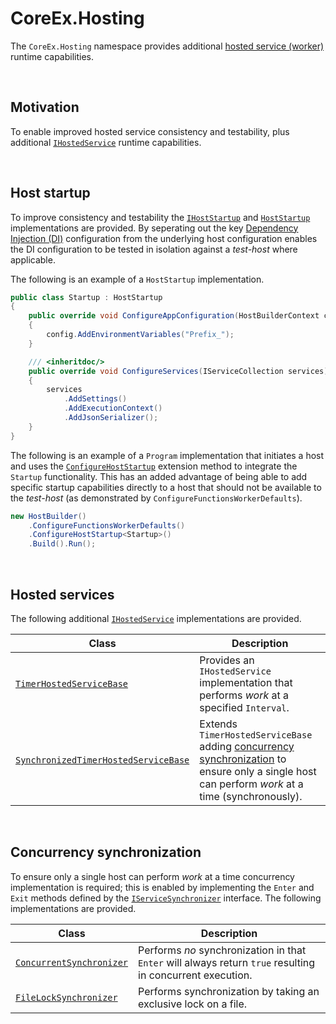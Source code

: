 ﻿# CoreEx.Hosting

The `CoreEx.Hosting` namespace provides additional [hosted service (worker)](https://learn.microsoft.com/en-us/dotnet/core/extensions/workers) runtime capabilities.

<br/>

## Motivation

To enable improved hosted service consistency and testability, plus additional [`IHostedService`](https://learn.microsoft.com/en-us/dotnet/api/microsoft.extensions.hosting.ihostedservice) runtime capabilities.

<br/>

## Host startup

To improve consistency and testability the [`IHostStartup`](./IHostStartup.cs) and [`HostStartup`](./HostStartup) implementations are provided. By seperating out the key [Dependency Injection (DI)](https://learn.microsoft.com/en-us/dotnet/core/extensions/dependency-injection) configuration from the underlying host configuration enables the DI configuration to be tested in isolation against a _test-host_ where applicable.

The following is an example of a `HostStartup` implementation.

```csharp
public class Startup : HostStartup
{
    public override void ConfigureAppConfiguration(HostBuilderContext context, IConfigurationBuilder config)
    {
        config.AddEnvironmentVariables("Prefix_");
    }

    /// <inheritdoc/>
    public override void ConfigureServices(IServiceCollection services)
    {
        services
            .AddSettings()
            .AddExecutionContext()
            .AddJsonSerializer();
	}
}
```

The following is an example of a `Program` implementation that initiates a host and uses the [`ConfigureHostStartup`](HostStartupExtensions.cs) extension method to integrate the `Startup` functionality. This has an added advantage of being able to add specific startup capabilities directly to a host that should not be available to the _test-host_ (as demonstrated by `ConfigureFunctionsWorkerDefaults`).

```csharp
new HostBuilder()
    .ConfigureFunctionsWorkerDefaults()
    .ConfigureHostStartup<Startup>()
    .Build().Run();
```

<br/>

## Hosted services

The following additional [`IHostedService`](https://learn.microsoft.com/en-us/dotnet/api/microsoft.extensions.hosting.ihostedservice) implementations are provided.

Class | Description
-|-
[`TimerHostedServiceBase`](./TimerHostedServiceBase.cs) | Provides an `IHostedService` implementation that performs _work_ at a specified `Interval`.
[`SynchronizedTimerHostedServiceBase`](./SynchronizedTimerHostedServiceBase.cs) | Extends `TimerHostedServiceBase` adding [concurrency synchronization](#Concurrency-synchronization) to ensure only a single host can perform _work_ at a time (synchronously).

<br/>

## Concurrency synchronization

To ensure only a single host can perform _work_ at a time concurrency implementation is required; this is enabled by implementing the `Enter` and `Exit` methods defined by the [`IServiceSynchronizer`](./IServiceSynchronizer.cs) interface. The following implementations are provided.

Class | Description
-|-
[`ConcurrentSynchronizer`](./ConcurrentSynchronizer.cs) | Performs _no_ synchronization in that `Enter` will always return `true` resulting in concurrent execution.
[`FileLockSynchronizer`](./FileLockSynchronizer.cs) | Performs synchronization by taking an exclusive lock on a file.